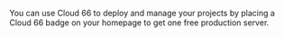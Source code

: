<!-- post: -->

You can use Cloud 66 to deploy and manage your projects by placing a Cloud 66 badge on your homepage to get one free production server.
